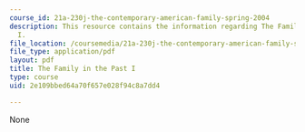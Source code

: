 ```yaml
---
course_id: 21a-230j-the-contemporary-american-family-spring-2004
description: This resource contains the information regarding The Family in the Past
  I.
file_location: /coursemedia/21a-230j-the-contemporary-american-family-spring-2004/2e109bbed64a70f657e028f94c8a7dd4_MIT21A_230JS04_familythepas.pdf
file_type: application/pdf
layout: pdf
title: The Family in the Past I
type: course
uid: 2e109bbed64a70f657e028f94c8a7dd4

---
```

None